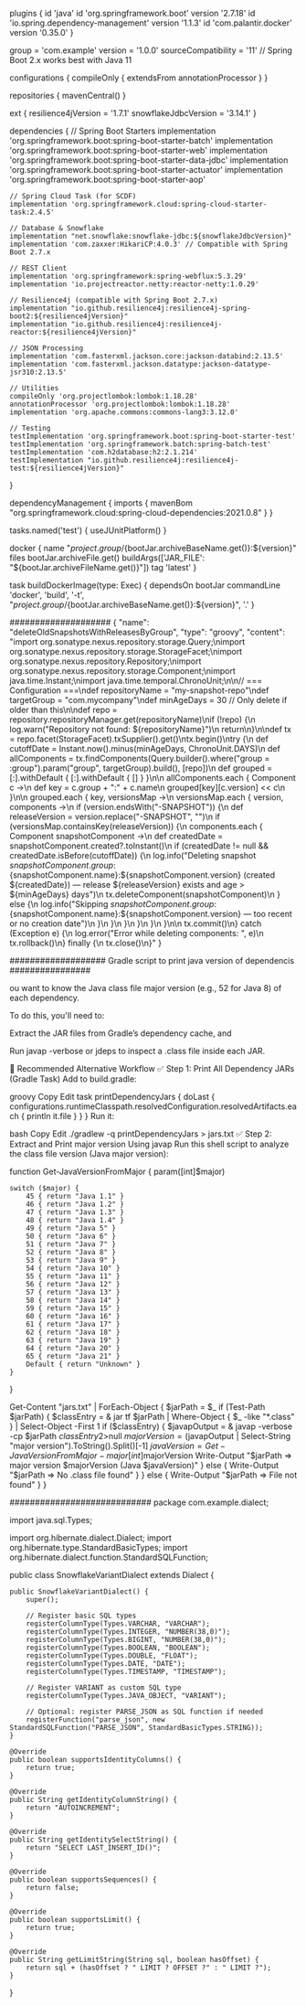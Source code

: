 plugins {
    id 'java'
    id 'org.springframework.boot' version '2.7.18'
    id 'io.spring.dependency-management' version '1.1.3'
    id 'com.palantir.docker' version '0.35.0'
}

group = 'com.example'
version = '1.0.0'
sourceCompatibility = '11'  // Spring Boot 2.x works best with Java 11

configurations {
    compileOnly {
        extendsFrom annotationProcessor
    }
}

repositories {
    mavenCentral()
}

ext {
    resilience4jVersion = '1.7.1'
    snowflakeJdbcVersion = '3.14.1'
}

dependencies {
    // Spring Boot Starters
    implementation 'org.springframework.boot:spring-boot-starter-batch'
    implementation 'org.springframework.boot:spring-boot-starter-web'
    implementation 'org.springframework.boot:spring-boot-starter-data-jdbc'
    implementation 'org.springframework.boot:spring-boot-starter-actuator'
    implementation 'org.springframework.boot:spring-boot-starter-aop'
    
    // Spring Cloud Task (for SCDF)
    implementation 'org.springframework.cloud:spring-cloud-starter-task:2.4.5'
    
    // Database & Snowflake
    implementation "net.snowflake:snowflake-jdbc:${snowflakeJdbcVersion}"
    implementation 'com.zaxxer:HikariCP:4.0.3' // Compatible with Spring Boot 2.7.x
    
    // REST Client
    implementation 'org.springframework:spring-webflux:5.3.29'
    implementation 'io.projectreactor.netty:reactor-netty:1.0.29'
    
    // Resilience4j (compatible with Spring Boot 2.7.x)
    implementation "io.github.resilience4j:resilience4j-spring-boot2:${resilience4jVersion}"
    implementation "io.github.resilience4j:resilience4j-reactor:${resilience4jVersion}"
    
    // JSON Processing
    implementation 'com.fasterxml.jackson.core:jackson-databind:2.13.5'
    implementation 'com.fasterxml.jackson.datatype:jackson-datatype-jsr310:2.13.5'
    
    // Utilities
    compileOnly 'org.projectlombok:lombok:1.18.28'
    annotationProcessor 'org.projectlombok:lombok:1.18.28'
    implementation 'org.apache.commons:commons-lang3:3.12.0'
    
    // Testing
    testImplementation 'org.springframework.boot:spring-boot-starter-test'
    testImplementation 'org.springframework.batch:spring-batch-test'
    testImplementation 'com.h2database:h2:2.1.214'
    testImplementation "io.github.resilience4j:resilience4j-test:${resilience4jVersion}"
}

dependencyManagement {
    imports {
        mavenBom "org.springframework.cloud:spring-cloud-dependencies:2021.0.8"
    }
}

tasks.named('test') {
    useJUnitPlatform()
}

docker {
    name "${project.group}/${bootJar.archiveBaseName.get()}:${version}"
    files bootJar.archiveFile.get()
    buildArgs(['JAR_FILE': "${bootJar.archiveFileName.get()}"])
    tag 'latest'
}

task buildDockerImage(type: Exec) {
    dependsOn bootJar
    commandLine 'docker', 'build', '-t', "${project.group}/${bootJar.archiveBaseName.get()}:${version}", '.'
}



####################
{
  "name": "deleteOldSnapshotsWithReleasesByGroup",
  "type": "groovy",
  "content": "import org.sonatype.nexus.repository.storage.Query;\nimport org.sonatype.nexus.repository.storage.StorageFacet;\nimport org.sonatype.nexus.repository.Repository;\nimport org.sonatype.nexus.repository.storage.Component;\nimport java.time.Instant;\nimport java.time.temporal.ChronoUnit;\n\n// === Configuration ===\ndef repositoryName = \"my-snapshot-repo\"\ndef targetGroup = \"com.mycompany\"\ndef minAgeDays = 30  // Only delete if older than this\n\ndef repo = repository.repositoryManager.get(repositoryName)\nif (!repo) {\n    log.warn(\"Repository not found: ${repositoryName}\")\n    return\n}\n\ndef tx = repo.facet(StorageFacet).txSupplier().get()\ntx.begin()\ntry {\n    def cutoffDate = Instant.now().minus(minAgeDays, ChronoUnit.DAYS)\n    def allComponents = tx.findComponents(Query.builder().where(\"group = :group\").param(\"group\", targetGroup).build(), [repo])\n    def grouped = [:].withDefault { [:].withDefault { [] } }\n\n    allComponents.each { Component c ->\n        def key = c.group + \":\" + c.name\n        grouped[key][c.version] << c\n    }\n\n    grouped.each { key, versionsMap ->\n        versionsMap.each { version, components ->\n            if (version.endsWith(\"-SNAPSHOT\")) {\n                def releaseVersion = version.replace(\"-SNAPSHOT\", \"\")\n                if (versionsMap.containsKey(releaseVersion)) {\n                    components.each { Component snapshotComponent ->\n                        def createdDate = snapshotComponent.created?.toInstant()\n                        if (createdDate != null && createdDate.isBefore(cutoffDate)) {\n                            log.info(\"Deleting snapshot ${snapshotComponent.group}:${snapshotComponent.name}:${snapshotComponent.version} (created ${createdDate}) — release ${releaseVersion} exists and age > ${minAgeDays} days\")\n                            tx.deleteComponent(snapshotComponent)\n                        } else {\n                            log.info(\"Skipping ${snapshotComponent.group}:${snapshotComponent.name}:${snapshotComponent.version} — too recent or no creation date\")\n                        }\n                    }\n                }\n            }\n        }\n    }\n\n    tx.commit()\n} catch (Exception e) {\n    log.error(\"Error while deleting components: \", e)\n    tx.rollback()\n} finally {\n    tx.close()\n}"
}


################### Gradle script to print java version of dependencis ################

ou want to know the Java class file major version (e.g., 52 for Java 8) of each dependency.

To do this, you'll need to:

Extract the JAR files from Gradle’s dependency cache, and

Run javap -verbose or jdeps to inspect a .class file inside each JAR.

🔁 Recommended Alternative Workflow
✅ Step 1: Print All Dependency JARs (Gradle Task)
Add to build.gradle:

groovy
Copy
Edit
task printDependencyJars {
    doLast {
        configurations.runtimeClasspath.resolvedConfiguration.resolvedArtifacts.each {
            println it.file
        }
    }
}
Run it:

bash
Copy
Edit
./gradlew -q printDependencyJars > jars.txt
✅ Step 2: Extract and Print major version Using javap
Run this shell script to analyze the class file version (Java major version):

function Get-JavaVersionFromMajor {
    param([int]$major)

    switch ($major) {
        45 { return "Java 1.1" }
        46 { return "Java 1.2" }
        47 { return "Java 1.3" }
        48 { return "Java 1.4" }
        49 { return "Java 5" }
        50 { return "Java 6" }
        51 { return "Java 7" }
        52 { return "Java 8" }
        53 { return "Java 9" }
        54 { return "Java 10" }
        55 { return "Java 11" }
        56 { return "Java 12" }
        57 { return "Java 13" }
        58 { return "Java 14" }
        59 { return "Java 15" }
        60 { return "Java 16" }
        61 { return "Java 17" }
        62 { return "Java 18" }
        63 { return "Java 19" }
        64 { return "Java 20" }
        65 { return "Java 21" }
        Default { return "Unknown" }
    }
}

Get-Content "jars.txt" | ForEach-Object {
    $jarPath = $_
    if (Test-Path $jarPath) {
        $classEntry = & jar tf $jarPath | Where-Object { $_ -like "*.class" } | Select-Object -First 1
        if ($classEntry) {
            $javapOutput = & javap -verbose -cp $jarPath $classEntry 2>$null
            $majorVersion = ($javapOutput | Select-String "major version").ToString().Split()[-1]
            $javaVersion = Get-JavaVersionFromMajor -major [int]$majorVersion
            Write-Output "$jarPath => major version $majorVersion (Java $javaVersion)"
        } else {
            Write-Output "$jarPath => No .class file found"
        }
    } else {
        Write-Output "$jarPath => File not found"
    }
}



############################
package com.example.dialect;

import java.sql.Types;

import org.hibernate.dialect.Dialect;
import org.hibernate.type.StandardBasicTypes;
import org.hibernate.dialect.function.StandardSQLFunction;

public class SnowflakeVariantDialect extends Dialect {

    public SnowflakeVariantDialect() {
        super();

        // Register basic SQL types
        registerColumnType(Types.VARCHAR, "VARCHAR");
        registerColumnType(Types.INTEGER, "NUMBER(38,0)");
        registerColumnType(Types.BIGINT, "NUMBER(38,0)");
        registerColumnType(Types.BOOLEAN, "BOOLEAN");
        registerColumnType(Types.DOUBLE, "FLOAT");
        registerColumnType(Types.DATE, "DATE");
        registerColumnType(Types.TIMESTAMP, "TIMESTAMP");

        // Register VARIANT as custom SQL type
        registerColumnType(Types.JAVA_OBJECT, "VARIANT");

        // Optional: register PARSE_JSON as SQL function if needed
        registerFunction("parse_json", new StandardSQLFunction("PARSE_JSON", StandardBasicTypes.STRING));
    }

    @Override
    public boolean supportsIdentityColumns() {
        return true;
    }

    @Override
    public String getIdentityColumnString() {
        return "AUTOINCREMENT";
    }

    @Override
    public String getIdentitySelectString() {
        return "SELECT LAST_INSERT_ID()";
    }

    @Override
    public boolean supportsSequences() {
        return false;
    }

    @Override
    public boolean supportsLimit() {
        return true;
    }

    @Override
    public String getLimitString(String sql, boolean hasOffset) {
        return sql + (hasOffset ? " LIMIT ? OFFSET ?" : " LIMIT ?");
    }
}
